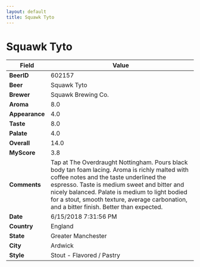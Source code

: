 ```yaml
---
layout: default
title: Squawk Tyto
---
```


# Squawk Tyto

| Field         | Value     |
|---------------|-----------|
| **BeerID** | 602157 |
| **Beer** | Squawk Tyto |
| **Brewer** | Squawk Brewing Co. |
| **Aroma** | 8.0 |
| **Appearance** | 4.0 |
| **Taste** | 8.0 |
| **Palate** | 4.0 |
| **Overall** | 14.0 |
| **MyScore** | 3.8 |
| **Comments** | Tap at The Overdraught Nottingham. Pours black body tan foam lacing. Aroma is richly malted with coffee notes and the taste underlined the espresso. Taste is medium sweet and bitter and nicely balanced. Palate is medium to light bodied for a stout, smooth texture, average carbonation, and a bitter finish. Better than expected. |
| **Date** | 6/15/2018 7:31:56 PM |
| **Country** | England |
| **State** | Greater Manchester |
| **City** | Ardwick |
| **Style** | Stout - Flavored / Pastry |
